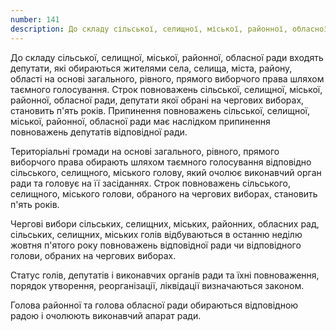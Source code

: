 ```yaml
---
number: 141
description: До складу сільської, селищної, міської, районної, обласної ради входять депутати, які обираються жителями села, селища, міста, району, області на основі загального, рівного, прямого виборчого права шляхом таємного голосування...
---
```


До складу сільської, селищної, міської, районної, обласної ради входять депутати, які обираються жителями села, селища,
міста, району, області на основі загального, рівного, прямого виборчого права шляхом таємного голосування. Строк
повноважень сільської, селищної, міської, районної, обласної ради, депутати якої обрані на чергових виборах, становить
п'ять років. Припинення повноважень сільської, селищної, міської, районної, обласної ради має наслідком припинення
повноважень депутатів відповідної ради.

Територіальні громади на основі загального, рівного, прямого виборчого права обирають шляхом таємного голосування
відповідно сільського, селищного, міського голову, який очолює виконавчий орган ради та головує на її засіданнях. Строк
повноважень сільського, селищного, міського голови, обраного на чергових виборах, становить п'ять років.

Чергові вибори сільських, селищних, міських, районних, обласних рад, сільських, селищних, міських голів відбуваються в
останню неділю жовтня п'ятого року повноважень відповідної ради чи відповідного голови, обраних на чергових виборах.

Статус голів, депутатів і виконавчих органів ради та їхні повноваження, порядок утворення, реорганізації, ліквідації
визначаються законом.

Голова районної та голова обласної ради обираються відповідною радою і очолюють виконавчий апарат ради.
